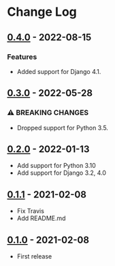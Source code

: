 # Change Log

## [0.4.0](https://github.com/dldevinc/ssi-views/tree/v0.4.0) - 2022-08-15
### Features
- Added support for Django 4.1.

## [0.3.0](https://github.com/dldevinc/ssi-views/tree/v0.3.0) - 2022-05-28
### ⚠ BREAKING CHANGES
- Dropped support for Python 3.5.

## [0.2.0](https://github.com/dldevinc/ssi-views/tree/v0.2.0) - 2022-01-13
- Add support for Python 3.10
- Add support for Django 3.2, 4.0

## [0.1.1](https://github.com/dldevinc/ssi-views/tree/v0.1.1) - 2021-02-08
- Fix Travis
- Add README.md

## [0.1.0](https://github.com/dldevinc/ssi-views/tree/v0.1.0) - 2021-02-08
- First release
